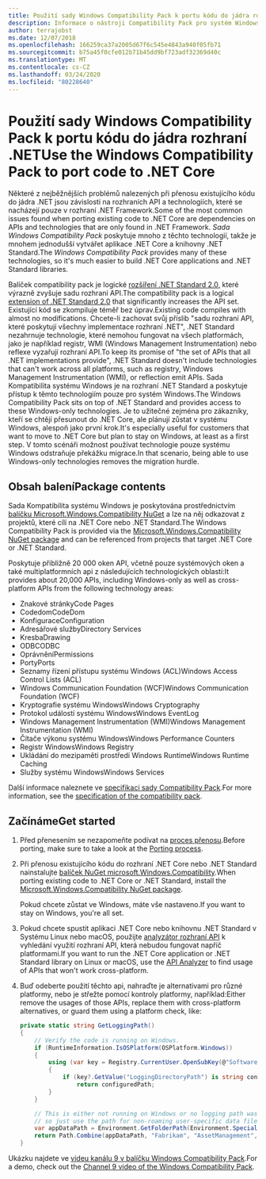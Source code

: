 ```yaml
---
title: Použití sady Windows Compatibility Pack k portu kódu do jádra rozhraní .NET
description: Informace o nástroji Compatibility Pack pro systém Windows a o tom, jak ji můžete použít k portování existujícího kódu rozhraní .NET Framework do jádra .NET Core.
author: terrajobst
ms.date: 12/07/2018
ms.openlocfilehash: 166259ca37a2005d67f6c545e4843a940f05fb71
ms.sourcegitcommit: b75a45f0cfe012b71b45dd9bf723adf32369d40c
ms.translationtype: MT
ms.contentlocale: cs-CZ
ms.lasthandoff: 03/24/2020
ms.locfileid: "80228640"
---
```

# <a name="use-the-windows-compatibility-pack-to-port-code-to-net-core"></a><span data-ttu-id="0c194-103">Použití sady Windows Compatibility Pack k portu kódu do jádra rozhraní .NET</span><span class="sxs-lookup"><span data-stu-id="0c194-103">Use the Windows Compatibility Pack to port code to .NET Core</span></span>

<span data-ttu-id="0c194-104">Některé z nejběžnějších problémů nalezených při přenosu existujícího kódu do jádra .NET jsou závislosti na rozhraních API a technologiích, které se nacházejí pouze v rozhraní .NET Framework.</span><span class="sxs-lookup"><span data-stu-id="0c194-104">Some of the most common issues found when porting existing code to .NET Core are dependencies on APIs and technologies that are only found in .NET Framework.</span></span> <span data-ttu-id="0c194-105">*Sada Windows Compatibility Pack* poskytuje mnoho z těchto technologií, takže je mnohem jednodušší vytvářet aplikace .NET Core a knihovny .NET Standard.</span><span class="sxs-lookup"><span data-stu-id="0c194-105">The *Windows Compatibility Pack* provides many of these technologies, so it's much easier to build .NET Core applications and .NET Standard libraries.</span></span>

<span data-ttu-id="0c194-106">Balíček compatibility pack je logické [rozšíření .NET Standard 2.0,](../whats-new/dotnet-core-2-0.md#api-changes-and-library-support) které výrazně zvyšuje sadu rozhraní API.</span><span class="sxs-lookup"><span data-stu-id="0c194-106">The compatibility pack is a logical [extension of .NET Standard 2.0](../whats-new/dotnet-core-2-0.md#api-changes-and-library-support) that significantly increases the API set.</span></span> <span data-ttu-id="0c194-107">Existující kód se zkompiluje téměř bez úprav.</span><span class="sxs-lookup"><span data-stu-id="0c194-107">Existing code compiles with almost no modifications.</span></span> <span data-ttu-id="0c194-108">Chcete-li zachovat svůj příslib "sadu rozhraní API, které poskytují všechny implementace rozhraní .NET", .NET Standard nezahrnuje technologie, které nemohou fungovat na všech platformách, jako je například registr, WMI (Windows Management Instrumentation) nebo reflexe vyzařují rozhraní API.</span><span class="sxs-lookup"><span data-stu-id="0c194-108">To keep its promise of "the set of APIs that all .NET implementations provide", .NET Standard doesn't include technologies that can't work across all platforms, such as registry, Windows Management Instrumentation (WMI), or reflection emit APIs.</span></span> <span data-ttu-id="0c194-109">Sada Kompatibilita systému Windows je na rozhraní .NET Standard a poskytuje přístup k těmto technologiím pouze pro systém Windows.</span><span class="sxs-lookup"><span data-stu-id="0c194-109">The Windows Compatibility Pack sits on top of .NET Standard and provides access to these Windows-only technologies.</span></span> <span data-ttu-id="0c194-110">Je to užitečné zejména pro zákazníky, kteří se chtějí přesunout do .NET Core, ale plánují zůstat v systému Windows, alespoň jako první krok.</span><span class="sxs-lookup"><span data-stu-id="0c194-110">It's especially useful for customers that want to move to .NET Core but plan to stay on Windows, at least as a first step.</span></span> <span data-ttu-id="0c194-111">V tomto scénáři možnost používat technologie pouze systému Windows odstraňuje překážku migrace.</span><span class="sxs-lookup"><span data-stu-id="0c194-111">In that scenario, being able to use Windows-only technologies removes the migration hurdle.</span></span>

## <a name="package-contents"></a><span data-ttu-id="0c194-112">Obsah balení</span><span class="sxs-lookup"><span data-stu-id="0c194-112">Package contents</span></span>

<span data-ttu-id="0c194-113">Sada Kompatibilita systému Windows je poskytována prostřednictvím [balíčku Microsoft.Windows.Compatibility NuGet](https://www.nuget.org/packages/Microsoft.Windows.Compatibility) a lze na něj odkazovat z projektů, které cílí na .NET Core nebo .NET Standard.</span><span class="sxs-lookup"><span data-stu-id="0c194-113">The Windows Compatibility Pack is provided via the [Microsoft.Windows.Compatibility NuGet package](https://www.nuget.org/packages/Microsoft.Windows.Compatibility) and can be referenced from projects that target .NET Core or .NET Standard.</span></span>

<span data-ttu-id="0c194-114">Poskytuje přibližně 20 000 oken API, včetně pouze systémových oken a také multiplatformních api z následujících technologických oblastí:</span><span class="sxs-lookup"><span data-stu-id="0c194-114">It provides about 20,000 APIs, including Windows-only as well as cross-platform APIs from the following technology areas:</span></span>

- <span data-ttu-id="0c194-115">Znakové stránky</span><span class="sxs-lookup"><span data-stu-id="0c194-115">Code Pages</span></span>
- <span data-ttu-id="0c194-116">Codedom</span><span class="sxs-lookup"><span data-stu-id="0c194-116">CodeDom</span></span>
- <span data-ttu-id="0c194-117">Konfigurace</span><span class="sxs-lookup"><span data-stu-id="0c194-117">Configuration</span></span>
- <span data-ttu-id="0c194-118">Adresářové služby</span><span class="sxs-lookup"><span data-stu-id="0c194-118">Directory Services</span></span>
- <span data-ttu-id="0c194-119">Kresba</span><span class="sxs-lookup"><span data-stu-id="0c194-119">Drawing</span></span>
- <span data-ttu-id="0c194-120">ODBC</span><span class="sxs-lookup"><span data-stu-id="0c194-120">ODBC</span></span>
- <span data-ttu-id="0c194-121">Oprávnění</span><span class="sxs-lookup"><span data-stu-id="0c194-121">Permissions</span></span>
- <span data-ttu-id="0c194-122">Porty</span><span class="sxs-lookup"><span data-stu-id="0c194-122">Ports</span></span>
- <span data-ttu-id="0c194-123">Seznamy řízení přístupu systému Windows (ACL)</span><span class="sxs-lookup"><span data-stu-id="0c194-123">Windows Access Control Lists (ACL)</span></span>
- <span data-ttu-id="0c194-124">Windows Communication Foundation (WCF)</span><span class="sxs-lookup"><span data-stu-id="0c194-124">Windows Communication Foundation (WCF)</span></span>
- <span data-ttu-id="0c194-125">Kryptografie systému Windows</span><span class="sxs-lookup"><span data-stu-id="0c194-125">Windows Cryptography</span></span>
- <span data-ttu-id="0c194-126">Protokol událostí systému Windows</span><span class="sxs-lookup"><span data-stu-id="0c194-126">Windows EventLog</span></span>
- <span data-ttu-id="0c194-127">Windows Management Instrumentation (WMI)</span><span class="sxs-lookup"><span data-stu-id="0c194-127">Windows Management Instrumentation (WMI)</span></span>
- <span data-ttu-id="0c194-128">Čítače výkonu systému Windows</span><span class="sxs-lookup"><span data-stu-id="0c194-128">Windows Performance Counters</span></span>
- <span data-ttu-id="0c194-129">Registr Windows</span><span class="sxs-lookup"><span data-stu-id="0c194-129">Windows Registry</span></span>
- <span data-ttu-id="0c194-130">Ukládání do mezipaměti prostředí Windows Runtime</span><span class="sxs-lookup"><span data-stu-id="0c194-130">Windows Runtime Caching</span></span>
- <span data-ttu-id="0c194-131">Služby systému Windows</span><span class="sxs-lookup"><span data-stu-id="0c194-131">Windows Services</span></span>

<span data-ttu-id="0c194-132">Další informace naleznete ve [specifikaci sady Compatibility Pack](https://github.com/dotnet/designs/blob/master/accepted/2018/compat-pack/compat-pack.md).</span><span class="sxs-lookup"><span data-stu-id="0c194-132">For more information, see the [specification of the compatibility pack](https://github.com/dotnet/designs/blob/master/accepted/2018/compat-pack/compat-pack.md).</span></span>

## <a name="get-started"></a><span data-ttu-id="0c194-133">Začínáme</span><span class="sxs-lookup"><span data-stu-id="0c194-133">Get started</span></span>

1. <span data-ttu-id="0c194-134">Před přenesením se nezapomeňte podívat na [proces přenosu](index.md).</span><span class="sxs-lookup"><span data-stu-id="0c194-134">Before porting, make sure to take a look at the [Porting process](index.md).</span></span>

2. <span data-ttu-id="0c194-135">Při přenosu existujícího kódu do rozhraní .NET Core nebo .NET Standard nainstalujte [balíček NuGet microsoft.Windows.Compatibility](https://www.nuget.org/packages/Microsoft.Windows.Compatibility).</span><span class="sxs-lookup"><span data-stu-id="0c194-135">When porting existing code to .NET Core or .NET Standard, install the [Microsoft.Windows.Compatibility NuGet package](https://www.nuget.org/packages/Microsoft.Windows.Compatibility).</span></span>

   <span data-ttu-id="0c194-136">Pokud chcete zůstat ve Windows, máte vše nastaveno.</span><span class="sxs-lookup"><span data-stu-id="0c194-136">If you want to stay on Windows, you're all set.</span></span>

3. <span data-ttu-id="0c194-137">Pokud chcete spustit aplikaci .NET Core nebo knihovnu .NET Standard v Systému Linux nebo macOS, použijte [analyzátor rozhraní API](../../standard/analyzers/api-analyzer.md) k vyhledání využití rozhraní API, která nebudou fungovat napříč platformami.</span><span class="sxs-lookup"><span data-stu-id="0c194-137">If you want to run the .NET Core application or .NET Standard library on Linux or macOS, use the [API Analyzer](../../standard/analyzers/api-analyzer.md) to find usage of APIs that won't work cross-platform.</span></span>

4. <span data-ttu-id="0c194-138">Buď odeberte použití těchto api, nahraďte je alternativami pro různé platformy, nebo je střežte pomocí kontroly platformy, například:</span><span class="sxs-lookup"><span data-stu-id="0c194-138">Either remove the usages of those APIs, replace them with cross-platform alternatives, or guard them using a platform check, like:</span></span>

    ```csharp
    private static string GetLoggingPath()
    {
        // Verify the code is running on Windows.
        if (RuntimeInformation.IsOSPlatform(OSPlatform.Windows))
        {
            using (var key = Registry.CurrentUser.OpenSubKey(@"Software\Fabrikam\AssetManagement"))
            {
                if (key?.GetValue("LoggingDirectoryPath") is string configuredPath)
                    return configuredPath;
            }
        }

        // This is either not running on Windows or no logging path was configured,
        // so just use the path for non-roaming user-specific data files.
        var appDataPath = Environment.GetFolderPath(Environment.SpecialFolder.LocalApplicationData);
        return Path.Combine(appDataPath, "Fabrikam", "AssetManagement", "Logging");
    }
    ```

<span data-ttu-id="0c194-139">Ukázku najdete ve [videu kanálu 9 v balíčku Windows Compatibility Pack](https://channel9.msdn.com/Events/Connect/2017/T123).</span><span class="sxs-lookup"><span data-stu-id="0c194-139">For a demo, check out the [Channel 9 video of the Windows Compatibility Pack](https://channel9.msdn.com/Events/Connect/2017/T123).</span></span>
